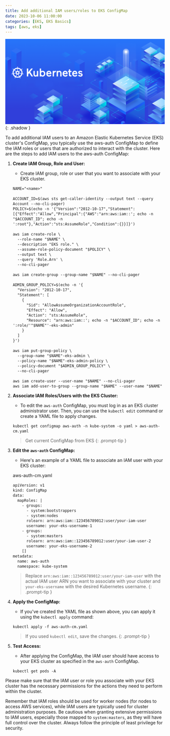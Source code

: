 ```yaml
---
title: Add additional IAM users/roles to EKS ConfigMap
date: 2023-10-06 11:00:00
categories: [EKS, EKS Basics]
tags: [aws, eks]
---
```

<script defer data-domain="senad-d.github.io" src="https://plus.seki.pro/js/script.js"></script>
![](https://github.com/senad-d/senad-d.github.io/blob/main/_media/images/kubernetes-banner.png?raw=true){: .shadow }

To add additional IAM users to an Amazon Elastic Kubernetes Service (EKS) cluster's ConfigMap, you typically use the aws-auth ConfigMap to define the IAM roles or users that are authorized to interact with the cluster. Here are the steps to add IAM users to the aws-auth ConfigMap:

1.  **Create IAM Group, Role and User:**
    - Create IAM group, role or user that you want to associate with your EKS cluster. 
    
    ```shell
    NAME="<name>"
    
    ACCOUNT_ID=$(aws sts get-caller-identity --output text --query Account --no-cli-pager)
    POLICY=$(echo -n '{"Version":"2012-10-17","Statement":[{"Effect":"Allow","Principal":{"AWS":"arn:aws:iam::'; echo -n     "$ACCOUNT_ID"; echo -n ':root"},"Action":"sts:AssumeRole","Condition":{}}]}')
    
    aws iam create-role \
      --role-name "$NAME" \
      --description "EKS role." \
      --assume-role-policy-document "$POLICY" \
      --output text \
      --query 'Role.Arn' \
      --no-cli-pager 
    
    aws iam create-group --group-name "$NAME" --no-cli-pager

    ADMIN_GROUP_POLICY=$(echo -n '{
      "Version": "2012-10-17",
      "Statement": [
        {
          "Sid": "AllowAssumeOrganizationAccountRole",
          "Effect": "Allow",
          "Action": "sts:AssumeRole",
          "Resource": "arn:aws:iam::'; echo -n "$ACCOUNT_ID"; echo -n ':role/'"$NAME"'-eks-admin"
        }
      ]
    }')

    aws iam put-group-policy \
      --group-name "$NAME"-eks-admin \
      --policy-name "$NAME"-eks-admin-policy \
      --policy-document "$ADMIN_GROUP_POLICY" \
      --no-cli-pager 

    aws iam create-user --user-name "$NAME" --no-cli-pager
    aws iam add-user-to-group --group-name "$NAME" --user-name "$NAME"
    ```

2.  **Associate IAM Roles/Users with the EKS Cluster:**
    
    -   To edit the `aws-auth` ConfigMap, you must log in as an EKS cluster administrator user. Then, you can use the `kubectl edit` command or create a YAML file to apply changes.
    ```shell
    kubectl get configmap aws-auth -n kube-system -o yaml > aws-auth-cm.yaml
    ```
    > Get current ConfigMap from EKS
    {: .prompt-tip }
    
3.  **Edit the `aws-auth` ConfigMap:**
    -   Here's an example of a YAML file to associate an IAM user with your EKS cluster:

    aws-auth-cm.yaml
    ```shell
    apiVersion: v1
    kind: ConfigMap
    data:
      mapRoles: |
        - groups:
          - system:bootstrappers
          - system:nodes
          rolearn: arn:aws:iam::123456789012:user/your-iam-user
          username: your-eks-username-1
        - groups:
          - system:masters
          rolearn: arn:aws:iam::123456789012:user/your-iam-user-2
          username: your-eks-username-2
        []
    metadata:
      name: aws-auth
      namespace: kube-system
    ```
    > Replace `arn:aws:iam::123456789012:user/your-iam-user` with the actual IAM user ARN you want to associate with your cluster and `your-eks-username` with the desired Kubernetes username.
    {: .prompt-tip }

4.  **Apply the ConfigMap:**
    -   If you've created the YAML file as shown above, you can apply it using the `kubectl apply` command:
    ```shell
    kubectl apply -f aws-auth-cm.yaml
    ```
    > If you used `kubectl edit`, save the changes.
    {: .prompt-tip }

5.  **Test Access:**
    -   After applying the ConfigMap, the IAM user should have access to your EKS cluster as specified in the `aws-auth` ConfigMap.
    ```shell
    kubectl get pods -A
    ```

Please make sure that the IAM user or role you associate with your EKS cluster has the necessary permissions for the actions they need to perform within the cluster.

Remember that IAM roles should be used for worker nodes (for nodes to access AWS services), while IAM users are typically used for cluster administration purposes. Be cautious when granting extensive permissions to IAM users, especially those mapped to `system:masters`, as they will have full control over the cluster. Always follow the principle of least privilege for security.
